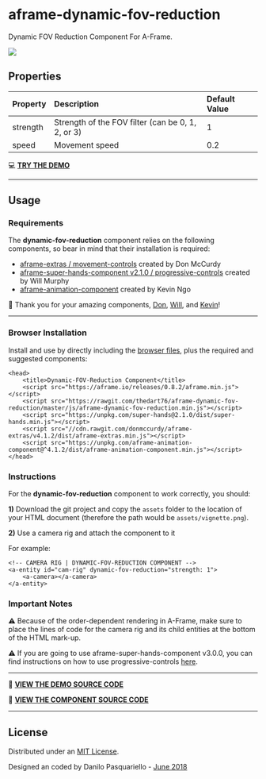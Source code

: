# aframe-dynamic-fov-reduction

Dynamic FOV Reduction Component For A-Frame.

![](https://github.com/thedart76/aframe-dynamic-fov-reduction/blob/master/aframe-dynamic-fov-reduction.gif)

## Properties

| Property     | Description                                                      | Default Value |
| :----------- | :--------------------------------------------------------------- | :------------ |
| strength     | Strength of the FOV filter (can be 0, 1, 2, or 3)                | 1             |
| speed        | Movement speed                                                   | 0.2           |

💻 [**TRY THE DEMO**](https://thedart76.github.io/aframe-dynamic-fov-reduction/ "**TRY THE DEMO**")

------------

## Usage

### Requirements

The **dynamic-fov-reduction** component relies on the following components, so bear in mind that their installation is required:
- [aframe-extras / movement-controls](https://github.com/donmccurdy/aframe-extras/tree/master/src/controls "aframe-extras / movement-controls") created by Don McCurdy
- [aframe-super-hands-component v2.1.0 / progressive-controls](https://github.com/wmurphyrd/aframe-super-hands-component/tree/v2.1.0#progressive-controls-component "aframe-super-hands-component v2.1.0 / progressive-controls") created by Will Murphy
- [aframe-animation-component](https://github.com/ngokevin/kframe/tree/master/components/animation/ "aframe-animation-component") created by Kevin Ngo

🙏 Thank you for your amazing components, [Don](https://github.com/donmccurdy "Don"), [Will](https://github.com/wmurphyrd "Will"), and [Kevin](https://github.com/ngokevin "Kevin")!

------------

### Browser Installation

Install and use by directly including the [browser files](https://github.com/thedart76/aframe-dynamic-fov-reduction/tree/master/js "browser files"), plus the required and suggested components:

	<head>
		<title>Dynamic-FOV-Reduction Component</title>
		<script src="https://aframe.io/releases/0.8.2/aframe.min.js"></script>
		<script src="https://rawgit.com/thedart76/aframe-dynamic-fov-reduction/master/js/aframe-dynamic-fov-reduction.min.js"></script>
		<script src="https://unpkg.com/super-hands@2.1.0/dist/super-hands.min.js"></script>
		<script src="//cdn.rawgit.com/donmccurdy/aframe-extras/v4.1.2/dist/aframe-extras.min.js"></script>
		<script src="https://unpkg.com/aframe-animation-component@^4.1.2/dist/aframe-animation-component.min.js"></script>
	</head>

### Instructions

For the **dynamic-fov-reduction** component to work correctly, you should:

**1)** Download the git project and copy the `assets` folder to the location of your HTML document (therefore the path would be `assets/vignette.png`).

**2)** Use a camera rig and attach the component to it

For example:

	<!-- CAMERA RIG | DYNAMIC-FOV-REDUCTION COMPONENT -->
	<a-entity id="cam-rig" dynamic-fov-reduction="strength: 1">
		<a-camera></a-camera>
	</a-entity>

### Important Notes

⚠️ Because of the order-dependent rendering in A-Frame, make sure to place the lines of code for the camera rig and its child entities at the bottom of the HTML mark-up.

⚠️ If you are going to use aframe-super-hands-component v3.0.0, you can find instructions on how to use progressive-controls [here](https://github.com/wmurphyrd/aframe-super-hands-component#news "here").

------------

👀 [**VIEW THE DEMO SOURCE CODE**](https://github.com/thedart76/aframe-dynamic-fov-reduction/blob/master/index.html "**VIEW THE DEMO SOURCE CODE**")


👀 [**VIEW THE COMPONENT SOURCE CODE**](https://github.com/thedart76/aframe-dynamic-fov-reduction/blob/master/js/aframe-dynamic-fov-reduction.js "**VIEW THE COMPONENT SOURCE CODE**")

------------

## License

Distributed under an [MIT License](https://github.com/thedart76/aframe-blink-teleportation/blob/master/LICENSE "MIT License").

Designed an coded by Danilo Pasquariello - [June 2018](https://twitter.com/theDart76/status/1012580964244054017 "June 2018")
